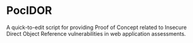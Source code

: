 # PocIDOR
A quick-to-edit script for providing Proof of Concept related to Insecure Direct Object Reference vulnerabilities in web application assessments.
